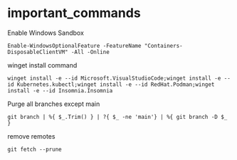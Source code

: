 # important_commands

Enable Windows Sandbox
```
Enable-WindowsOptionalFeature -FeatureName "Containers-DisposableClientVM" -All -Online
```

winget install command
```
winget install -e --id Microsoft.VisualStudioCode;winget install -e --id Kubernetes.kubectl;winget install -e --id RedHat.Podman;winget install -e --id Insomnia.Insomnia
```

Purge all branches except main
```
git branch | %{ $_.Trim() } | ?{ $_ -ne 'main'} | %{ git branch -D $_ }
```

remove remotes
```
git fetch --prune
```


